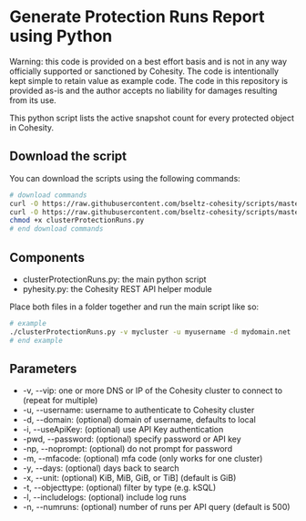 # Generate Protection Runs Report using Python

Warning: this code is provided on a best effort basis and is not in any way officially supported or sanctioned by Cohesity. The code is intentionally kept simple to retain value as example code. The code in this repository is provided as-is and the author accepts no liability for damages resulting from its use.

This python script lists the active snapshot count for every protected object in Cohesity.

## Download the script

You can download the scripts using the following commands:

```bash
# download commands
curl -O https://raw.githubusercontent.com/bseltz-cohesity/scripts/master/reports/python/clusterProtectionRuns/clusterProtectionRuns.py
curl -O https://raw.githubusercontent.com/bseltz-cohesity/scripts/master/python/pyhesity.py
chmod +x clusterProtectionRuns.py
# end download commands
```

## Components

* clusterProtectionRuns.py: the main python script
* pyhesity.py: the Cohesity REST API helper module

Place both files in a folder together and run the main script like so:

```bash
# example
./clusterProtectionRuns.py -v mycluster -u myusername -d mydomain.net
# end example
```

## Parameters

* -v, --vip: one or more DNS or IP of the Cohesity cluster to connect to (repeat for multiple)
* -u, --username: username to authenticate to Cohesity cluster
* -d, --domain: (optional) domain of username, defaults to local
* -i, --useApiKey: (optional) use API Key authentication
* -pwd, --password: (optional) specify password or API key
* -np, --noprompt: (optional) do not prompt for password
* -m, --mfacode: (optional) mfa code (only works for one cluster)
* -y, --days: (optional) days back to search
* -x, --unit: (optional) KiB, MiB, GiB, or TiB] (default is GiB)
* -t, --objecttype: (optional) filter by type (e.g. kSQL)
* -l, --includelogs: (optional) include log runs
* -n, --numruns: (optional) number of runs per API query (default is 500)
